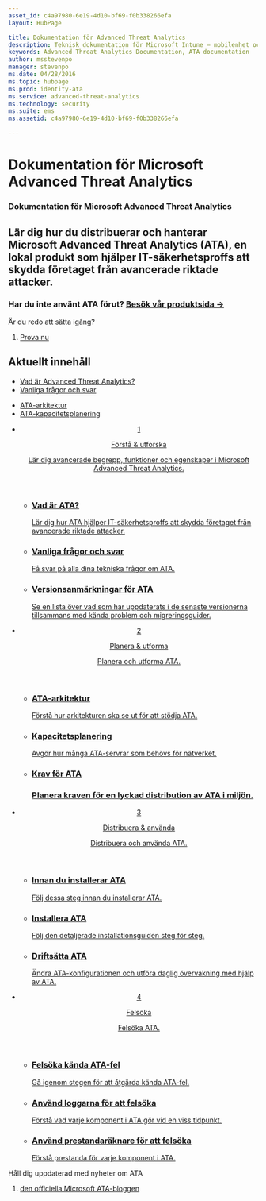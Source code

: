 ```yaml
---
asset_id: c4a97980-6e19-4d10-bf69-f0b338266efa
layout: HubPage

title: Dokumentation för Advanced Threat Analytics
description: Teknisk dokumentation för Microsoft Intune – mobilenhet och programhantering
keywords: Advanced Threat Analytics Documentation, ATA documentation
author: msstevenpo
manager: stevenpo
ms.date: 04/28/2016
ms.topic: hubpage
ms.prod: identity-ata
ms.service: advanced-threat-analytics
ms.technology: security
ms.suite: ems
ms.assetid: c4a97980-6e19-4d10-bf69-f0b338266efa

---
```

# Dokumentation för Microsoft Advanced Threat Analytics
<article id="main">
    <section id="hero-content">
      <h1>Dokumentation för Microsoft Advanced Threat Analytics</h1>
      <h2>Lär dig hur du distribuerar och hanterar Microsoft Advanced Threat Analytics (ATA), en lokal produkt som hjälper IT-säkerhetsproffs att skydda företaget från avancerade riktade attacker.</h2>
      <h3>Har du inte använt ATA förut? <a href="http://go.microsoft.com/fwlink/?LinkId=816859" target="_blank">Besök vår produktsida &rarr;</a></h3>
    </section>
    <aside class="alert section-border">
      <p>Är du redo att sätta igång?</p>
      <ol class="action-list">
        <li><a href="https://www.microsoft.com/evalcenter/evaluate-microsoft-advanced-threat-analytics" target="_blank" class="button-bordered button-translucent">Prova nu</a></li>
      </ol>
    </aside>
    <section id="featured" class="container">
      <h2 class="section-heading"><span class="icon icon-warning"></span> Aktuellt innehåll</h2>
      <div class="features row">
        <ul class="column column-half">
          <li><a href="/advanced-threat-analytics/understand-explore/what-is-ata">Vad är Advanced Threat Analytics?</a></li>
          <li><a href="/advanced-threat-analytics/understand-explore/ata-technical-faq">Vanliga frågor och svar</a></li>
        </ul>
        <ul class="column column-half">
          <li><a href="/advanced-threat-analytics/plan-design/ata-architecture">ATA-arkitektur</a></li>
          <li><a href="/advanced-threat-analytics/plan-design/ata-capacity-planning">ATA-kapacitetsplanering</a></li>        </ul>
      </div>
    </section>
    <div id="journeys">
      <section class="container">
        <ul class="journeys-list">
          <li class="journey-step">
            <header class="journey-step-header row">
              <a href="/advanced-threat-analytics/understand-explore/what-is-ata">
                <div class="title column-third">
                  <span class="step-number">1</span>
                  <p>Förstå &amp; utforska</p>
                </div>
                <p class="description column-two-thirds">Lär dig avancerade begrepp, funktioner och egenskaper i Microsoft Advanced Threat Analytics.
                </p>
              </a>
            </header>
            <section class="journey-step-elements content">
              <ul class="row">
                <li class="column-third">
                  <a href="/advanced-threat-analytics/understand-explore/what-is-ata">
                    <h3>Vad är ATA?</h3>
                    <p>Lär dig hur ATA hjälper IT-säkerhetsproffs att skydda företaget från avancerade riktade attacker.</p>
                  </a>
                </li>
                <li class="column-third">
                  <a href="/advanced-threat-analytics/understand-explore/ata-technical-faq">
                    <h3>Vanliga frågor och svar</h3>
                    <p>Få svar på alla dina tekniska frågor om ATA.</p>
                  </a>
                </li>
                <li class="column-third">
                  <a href="/advanced-threat-analytics/understand-explore/ata-release-notes">
                    <h3>Versionsanmärkningar för ATA</h3>
                    <p>Se en lista över vad som har uppdaterats i de senaste versionerna tillsammans med kända problem och migreringsguider.</p>
                  </a>
                </li>
              </ul>
            </section>
          </li>
          <li class="journey-step">
            <header class="journey-step-header row">
              <a href="/advanced-threat-analytics/plan-design/ata-architecture">
                <div class="title column-third">
                  <span class="step-number">2</span>
                  <p>Planera &amp; utforma</p>
                </div>
                <p class="description column-two-thirds">Planera och utforma ATA.
                </p>
              </a>
            </header>
            <section class="journey-step-elements content">
              <ul class="row">
                <li class="column-third">
                  <a href="/advanced-threat-analytics/plan-design/ata-architecture">
                    <h3>ATA-arkitektur</h3>
                    <p>Förstå hur arkitekturen ska se ut för att stödja ATA.</p>
                  </a>
                </li>
                <li class="column-third">
                  <a href="/advanced-threat-analytics/plan-design/ata-capacity-planning">
                    <h3>Kapacitetsplanering</h3>
                    <p>Avgör hur många ATA-servrar som behövs för nätverket.</p>
                  </a>
                </li>
                <li class="column-third">
                  <a href="/advanced-threat-analytics/plan-design/ata-prerequisites">
                    <h3>Krav för ATA<h3>
                    <p>Planera kraven för en lyckad distribution av ATA i miljön.</p>
                  </a>
                </li>
              </ul>
            </section>
          </li>
          <li class="journey-step">
            <header class="journey-step-header row">
              <a href="/advanced-threat-analytics/deploy-use/preinstall-ata">
                <div class="title column-third">
                  <span class="step-number">3</span>
                  <p>Distribuera &amp; använda</p>
                </div>
                <p class="description column-two-thirds">Distribuera och använda ATA.
                </p>
              </a>
            </header>
            <section class="journey-step-elements content">
              <ul class="row">
                <li class="column-third">
                  <a href="/advanced-threat-analytics/deploy-use/preinstall-ata">
                    <h3>Innan du installerar ATA</h3>
                    <p>Följ dessa steg innan du installerar ATA.</p>
                  </a>
                </li>
                <li class="column-third">
                  <a href="/advanced-threat-analytics/deploy-use/install-ata">
                    <h3>Installera ATA</h3>
                    <p>Följ den detaljerade installationsguiden steg för steg.</p>
                  </a>
                </li>
                <li class="column-third">
                  <a href="/advanced-threat-analytics/deploy-use/operate-ata">
                    <h3>Driftsätta ATA</h3>
                    <p>Ändra ATA-konfigurationen och utföra daglig övervakning med hjälp av ATA.</p>
                  </a>
                </li>
            </section>
          </li>
          <li class="journey-step">
            <header class="journey-step-header row">
              <a href="/advanced-threat-analytics/troubleshoot/troubleshooting-ata-known-errors">
                <div class="title column-third">
                  <span class="step-number">4</span>
                  <p>Felsöka</p>
                </div>
                <p class="description column-two-thirds">Felsöka ATA.
                </p>
              </a>
            </header>
            <section class="journey-step-elements content">
              <ul class="row">
                <li class="column-third">
                  <a href="/advanced-threat-analytics/troubleshoot/troubleshooting-ata-known-errors">
                    <h3>Felsöka kända ATA-fel</h3>
                    <p>Gå igenom stegen för att åtgärda kända ATA-fel.</p>
                  </a>
                </li>
                <li class="column-third">
                  <a href="/advanced-threat-analytics/troubleshoot/troubleshooting-ata-using-logs">
                    <h3>Använd loggarna för att felsöka</h3>
                    <p>Förstå vad varje komponent i ATA gör vid en viss tidpunkt.</p>
                  </a>
                </li>
                <li class="column-third">
                  <a href="/advanced-threat-analytics/troubleshoot/troubleshooting-ata-using-perf-counters">
                    <h3>Använd prestandaräknare för att felsöka</h3>
                    <p>Förstå prestanda för varje komponent i ATA.</p>
                  </a>
                </li>
              </ul>
            </section>
          </li>
        </ul>
      </section>
    </div>
    <aside class="alert alert-social">
      <p>Håll dig uppdaterad med nyheter om ATA</p>
      <ol class="action-list">
        <li><a href="http://blogs.technet.com/b/ata/" target="_blank" class="button-bordered button-translucent">den officiella Microsoft ATA-bloggen</a></li>
      </ol>
    </aside>
</article>


<!--HONumber=Jun16_HO4-->


